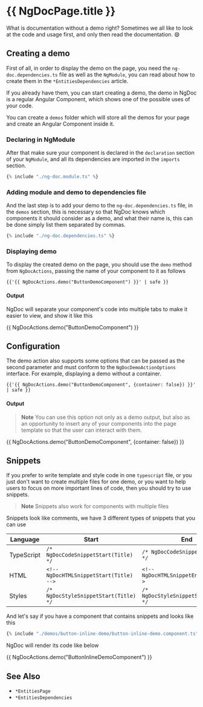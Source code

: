 # {{ NgDocPage.title }}

What is documentation without a demo right? Sometimes we all like to look at
the code and usage first, and only then read the documentation. 😄

## Creating a demo

First of all, in order to display the demo on the page, you need the `ng-doc.dependencies.ts`
file as well as the `NgModule`, you can read about how to create them in the `*EntitiesDependencies`
article.

If you already have them, you can start creating a demo, the demo in NgDoc is a regular Angular
Component, which shows one of the possible uses of your code.

You can create a `demos` folder which will store all the demos for your page and create an Angular
Component inside it.

### Declaring in NgModule

After that make sure your component is declared in the `declaration` section of
your `NgModule`, and all its dependencies are imported in the `imports` section.

```typescript
{% include "./ng-doc.module.ts" %}
```

### Adding module and demo to dependencies file

And the last step is to add your demo to the `ng-doc.dependencies.ts` file, in the `demos` section,
this is necessary so that NgDoc knows which components it should consider as a demo, and what their
name is, this can be done simply list them separated by commas.

```typescript
{% include "./ng-doc.dependencies.ts" %}
```

### Displaying demo

To display the created demo on the page, you should use the `demo` method from `NgDocActions`,
passing the name of your component to it as follows

```twig
{{'{{ NgDocActions.demo("ButtonDemoComponent") }}' | safe }}
```

#### Output

NgDoc will separate your component's code into multiple tabs to make it easier to view, and show it
like this

{{ NgDocActions.demo("ButtonDemoComponent") }}

## Configuration

The demo action also supports some options that can be passed as the second parameter and must
conform to the `NgDocDemoActionOptions` interface. For example, displaying a demo without a
container.

```twig
{{'{{ NgDocActions.demo("ButtonDemoComponent", {container: false}) }}' | safe }}
```

#### Output

> **Note**
> You can use this option not only as a demo output, but also as an opportunity to insert any of
> your
> components into the page template so that the user can interact with them.

{{ NgDocActions.demo("ButtonDemoComponent", {container: false}) }}

## Snippets

If you prefer to write template and style code in one `typescript` file, or you just don't want to
create multiple files for one demo, or you want to help users to focus on more important lines of
code,
then you should try to use snippets.

> **Note**
> Snippets also work for components with multiple files

Snippets look like comments, we have 3 different types of snippets that you can use

| Language   | Start                                   | End                                   |
| ---------- | --------------------------------------- | ------------------------------------- |
| TypeScript | `/* NgDocCodeSnippetStart(Title) */`    | `/* NgDocCodeSnippetEnd(Title) */`    |
| HTML       | `<!-- NgDocHTMLSnippetStart(Title) -->` | `<!-- NgDocHTMLSnippetEnd(Title) -->` |
| Styles     | `/* NgDocStyleSnippetStart(Title) */`   | `/* NgDocStyleSnippetStart(Title) */` |

And let's say if you have a component that contains snippets and looks like this

```typescript
{% include "./demos/button-inline-demo/button-inline-demo.component.ts" %}
```

NgDoc will render its code like below

{{ NgDocActions.demo("ButtonInlineDemoComponent") }}

## See Also

- `*EntitiesPage`
- `*EntitiesDependencies`
